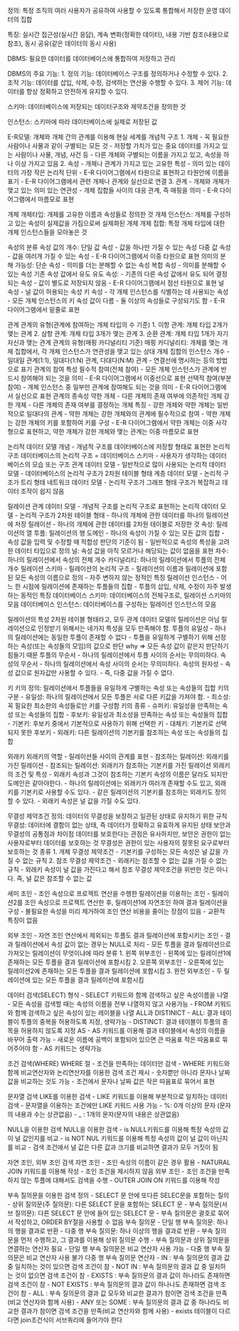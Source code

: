
정의: 특정 조직의 여러 사용자가 공유하여 사용할 수 있도록 통합해서 저장한 운영 데이터의 집합

특징: 실시간 접근성(실시간 응답), 계속 변화(정확한 데이터), 내용 기반 참조(내용으로 참조), 동시 공유(같은 데이터의 동시 사용)

DBMS: 필요한 데이터를 데이터베이스에 통합하여 저장하고 관리

DBMS의 주요 기능: 
	1. 정의 기능: 데이터베이스 구조를 정의하거나 수정할 수 있다.
	2. 조작 기능: 데이터를 삽입, 삭제, 수정, 검색하는 연산을 수행할 수 있다.
	3. 제어 기능: 데이터를  항상 정확하고 안전하게 유지할 수 있다.

스키마: 데이터베이스에 저장되는 데이터구조와 제약조건을 정의한 것

인스턴스: 스키마에 따라 데이터베이스에 실제로 저장된 값

E-R모델: 개체와 개체 간의 관계를 이용해 현실 세계를 개념적 구조
	1. 개체
		- 꼭 필요한 사람이나 사물과 같이 구별되는 모든 것
		- 저장할 가치가 있는 중요 데이터를 가지고 있는 사람이나 사물, 개념, 사건 등
		- 다른 개체와 구별되는 이름을 가지고 있고, 속성을 하나 이상 가지고 있음
	2. 속성
		- 개체나 관계가 가지고 있는 고유한 특성
		- 의미 있는 데이터의 가장 작은 논리적 단위
		- E-R 다이어그램에서 타원으로 표현하고 타원안에 이름을 표기
		- E-R 다이어그램에서 관련 개체나 관계와 실선으로 연결
	3. 관계
		- 개체와 개체가 맺고 있는 의미 있는 연관성
		- 개체 집합들 사이의 대응 관계, 즉 매핑을 의미
		- E-R 다이어그램에서 마름모로 표현

개체
	개체타입: 개체를 고유한 이름과 속성들로 정의한 것
	개체 인스턴스: 개체를 구성하고 있는 속성이 실제값을 가짐으로써 실제화된 개체
	개체 집합: 특정 개체 타입에 대한 개체 인스턴스들을 모아놓은 것

속성의 분류
	속성 값의 개수:
		단일 값 속성
			- 값을 하나만 가질 수 있는 속성
		다중 값 속성
			- 값을 여러개 가질 수 있는 속성
			- E-R 다이어그램에서 이중 타원으로 표현
	의미의 분해 가능성:
		단순 속성
			- 의미를 더는 분해할 수 없는 속성
		복합 속성
			- 의미를 분해할 수 있는 속성
	기존 속성 값에서 유도
		유도 속성:
			- 기존의 다른 속성 값에서 유도 되어 결정되는 속성
			- 값이 별도로 저장되지 않음
			- E-R 다이어그램에서 점선 타원으로 표현
	널 속성
		- 널 값이 허용되는 속성
	키 속성
		- 각 개체 인스턴스를 식별하는 데 사용되는 속성
		- 모든 개체 인스턴스의 키 속성 값이 다름
		- 둘 이상의 속성들로 구성되기도 함
		- E-R 다이어그램에서 밑줄로 표현

관계
	관계의 유형(관계에 참여하는 개체 타입의 수 기준)
		1. 이항 관계: 개체 타입 2개가 맺는 관계
		2. 삼항 관계: 개체 타입 3개가 맺는 관계
		3. 순환 관계: 개체 타입 1개가 자기 자신과 맺는 관계
	관계의 유형(매핑 카디널리티 기준)
		매핑 카디널리티: 개체를 맺는 개체 집합에서, 각 개체 인스턴스가 연관성을 맺고 있는 상대 개체 집합의 인스턴스 개수
		- 일대일 관계(1:1), 일대다(1:N) 관계, 다대다(N:M) 관계
		- 연결선에 명시하는 등의 방법으로 표기
	관계의 참여 특성
		필수적 참여(전체 참여)
			- 모든 개체 인스턴스가 관계에 반드시 참여해야 되는 것을 의미
			- E-R 다이어그램에서 이중선으로 표현
		선택적 참여(부분 참여)
			- 개체 인스턴스 중 일부만 관계에 참여해도 되는 것을 의미
			- E-R 다이어그램에서 실선으로 표현
	관계의 종속성
		약한 개체
			- 다른 개체의 존재 여부에 의존적인 개체
		강한 개체
			- 다른 개체의 존재 여부를 결정하는 개체
		특징
			- 강한 개체와 약한 개체는 일반적으로 일대다의 관계
			- 약한 개체는 강한 개체와의 관계에 필수적으로 참여
			- 약한 개체는 강한 개체의 키를 포함하여 키를 구성
			- E-R 다이어그램에서 약한 개체는 이중 사각형으로 표현하고, 약한 개체가 강한 개체와 맺는 관계는 이중 마름모로 표현

논리적 데이터 모델
	개념
		- 개념적 구조를 데이터베이스에 저장할 형태로 표현한 논리적 구조
		  데이터베이스의 논리적 구조 = 데이터베이스 스키마
		- 사용자가 생각하는 데이터베이스의 모습 또는 구조
	관계 데이터 모델
		- 일반적으로 많이 사용되는 논리적 데이터 모델
		- 데이터베이스의 논리적 구조가 2차원 테이블 형태
	계층 데이터 모델
		- 논리적 구조가 트리 형태
	네트워크 데이터 모델
		- 논리적 구조가 그래프 형태
	구조가 복잡하고 데이터 조작이 쉽지 않음

릴레이션
	관계 데이터 모델
		- 개념적 구조를 논리적 구조로 표현하는 논리적 데이터 모델
		- 논리적 구조가 2차원 테이블 형태
		- 하나의 개체에 관한 데이터를 하나의 릴레이션에 저장
	릴레이션
		- 하나의 개체에 관한 데이터를 2차원 테이블로 저장한 것
	속성: 릴레이션의 열
	투플: 릴레이션의 행
	도메인
		- 하나의 속성이 가질 수 있는 모든 값의 집합
		- 속성 값을 입력 및 수정할 때 적합성 판단의 기준이 됨
		- 일반적으로 속성의 특성을 고려한 데이터 타입으로 정의
	널: 속성 값을 아직 모르거나 해당되는 값이 없음을 표현
	차수: 하나의 릴레이션에서 속성의 전체 개수
	카디널리티: 하나의 릴레이션에서 투플의 전체 개수
	릴레이션 스키마
		- 릴레이션의 논리적 구조
		- 릴레이션의 이름과 릴레이션에 포함된 모든 속성의 이름으로 정의
		- 자주 변하지 않는 정적인 특징
	릴레이션 인스턴스
		- 어느 한 시점에 릴레이션에 존재하는 투플들의 집합
		- 투플의 삽입, 삭제, 수정이 자주 발생하는 동적인 특징
	데이터베이스 스키마: 데이터베이스의 전체구조로, 릴레이션 스키마의 모음
	데이터베이스 인스턴스: 데이터베이스를 구성하는 릴레이션 인스턴스의 모음

릴레이션의 특성 
	2차원 테이블 형태라고, 모두 관계 데이터 모델의 릴레이션은 아님
	릴레이션으로 인정받기 위해서는 네가지 특성을 모두 만족해야 함.
	투플의 유일성
		- 하나의 릴레이션에는 동일한 투플이 존재할 수 없다
		- 투플을 유일하게 구별하기 위해 선정하는 속성(또는 속성들의 모임)의 값으로 판단
		  why => 모든 속성 값이 같은지 판단하기 힘들기 때문
	투플의 무순서
		- 하나의 릴레이션에서 투플 사이의 순서는 무의미하다.
	속성의 무순서
		- 하나의 릴레이션에서 속성 사이의 순서는 무의미하다.
	속성의 원자성
		- 속성 값으로 원자값만 사용할 수 있다.
		- 즉, 다중 값을 가질 수 없다.

키
	키의 정의: 릴레이션에서 투플들을 유일하게 구별하는 속성 또는 속성들의 집합
	키의 구분
		- 유일성: 하나의 릴레이션에서 모든 투플은 서로 다른 키값을 가져야 함.
		- 최소성: 꼭 필요한 최소한의 속성들로만 키를 구성함
	키의 종류
		- 슈퍼키: 유일성을 만족하는 속성 또는 속성들의 집합
		- 후보키: 유일성과 최소성을 만족하는 속성 또는 속성들의 집합
		- 기본키: 후보키 중에서 기본적으로 사용하기 위해 선택한 키
		- 대체키: 기본키로 선택되지 못한 후보키
		- 외래키: 다른 릴레이션의 기본키를 참조하는 속성 또는 속성들의 집합

외래키
	외래키의 역할
		- 릴레이션들 사이의 관계를 표현
		- 참조하는 릴레이션: 외래키를 가진 릴레이션
		- 참조되는 릴레이션: 외래키가 참조하는 기본키를 가진 릴레이션
	외래키의 조건 및 특성
		- 외래키 속성과 그것이 참조하는 기본키 속성의 이름은 달라도 되지만 도메인은 같아야한다.
		- 하나의 릴레이션에는 외래키가 여러개 존재할 수도 있고, 외래키를 기본키로 사용할 수도 있다.
		- 같은 릴레이션의 기본키를 참조하는 외래키도 정의할 수 있다.
		- 외래키 속성은 널 값을 가질 수도 있다.

무결성 제약조건
	정의: 데이터의 무결성을 보장하고 일관된 상태로 유지하기 위한 규칙
	무결성: 데이터에 결함이 없는 상태, 즉 데이터가 정확하고 유효하게 유지된 상태
	보안과 무결성의 공통점과 차이점
		데이터를 보호한다는 관점은 유사하지만,
		보안은 권한이 없는 사용자로부터 데이터를 보호하는 것
		무결성은 권한이 있는 사용자의 잘못된 요구로부터 보호하는 것
	종류
		1. 개체 무결성 제약조건
			- 기본키를 구성하는 모든 속성은 널 값을 가질 수 없는 규칙
		2. 참조 무결성 제약조건
			- 외래키는 참조할 수 없는 값을 가질 수 없는 규칙
			- 외래키 속성이 널 값을 가진다고 해서 참조 무결성 제약조건을 위반한 것은 아니다.
				 즉, 널 값은 참조할 수 없는 값

세미 조인
	- 조인 속성으로 프로젝트 연산을 수행한 릴레이션을 이용하는 조인
	- 릴레이션2를 조인 속성으로 프로젝트 연산한 후, 릴레이션1에 자연조인 하여 결과 릴레이션을 구성
	- 불필요한 속성을 미리 제거하여 조인 연산 비용을 줄이는 장점이 있음
	- 교환적 특징이 없음

외부 조인
	- 자연 조인 연산에서 제외되는 투플도 결과 릴레이션에 포함시키는 조인
	- 결과 릴레이션에서 속성 값이 없는 경우는 NULL로 처리
	- 모든 투플을 결과 릴레이션으로 가져오는 릴레이션이 무엇이냐에 따라 분류
	1. 왼쪽 위부조인
		- 왼쪽에 있는 릴레이션1에 존재하는 모든 투플을 결과 릴레이션에 포함시킴
	2. 오른쪽 외부조인
		- 오른쪽에 있는 릴레이션2에 존재하는 모든 투플을 결과 릴레이션에 포함시킴
	3. 완전 외부조인
		- 두 릴레이션에 있는 모든 투플을 결과 릴레이션에 포함시킴

데이터 검색(SELECT)
	형식
		- SELECT 키워드와 함께 검색하고 싶은 속성이름을 나열
		- 모든 속성을 검색할 때는 속성의 이름을 전부 나열하지 않고 사용가능
		- FROM 키워드와 함께 검색하고 싶은 속성이 있는 레이블을 나열
	ALL과 DISTINICT
		- ALL: 결과 테이블이 투플의 중복을 허용하도록 지정, 생략가능
		- DISTINCT: 결과 테이블이 투플의 종목을 허용하지 않도록 지정
	AS
		- AS 키워드를 이용해 결과 테이블에서 속성의 이름을 바꾸어 출력 가능
		- 새로운 이름에 공백이 포함되어 있으면 큰 따옴표 작은 따옴표로 묶어주어야 함
		- AS 키워드는 생략가능

조건 검색(WHERE)
	WHERE 절
		- 조건을 만족하는 데이터만 검색
		- WHERE 키워드와 함께 비교연산자와 논리연산자를 이용한 검색 조건 제시
		- 숫자뿐만 아니라 문자나 날짜 값을 비교하는 것도 가능
		- 조건에서 문자나 날짜 값은 작은 따옴표로 묶어서 표현

문자열 검색
	LIKE를 이용한 검색
		- LIKE 키워드를 이용해 부분적으로 일치하는 데이터 검색
		- 문자열을 이용하는 조건에만 LIKE 키워드 사용 가능
		- %: 0개 이상의 문자 (문자의 내용과 수는 상관없음)
		- _ : 1개의 문자(문자의 내용은 상관없음)

NULL을 이용한 검색
	NULL을 이용한 검색
		- is NULL키워드를 이용해 특정 속성의 값이 널 값인지를 비교
		- is NOT NUL 키워드를 이용해 특정 속성의 값이 널 값이 아닌지를 비교
		- 검색 조건에서 널 값은 다른 값과 크기를 비교하면 결과가 모두 거짓이 됨

자연 조인, 외부 조인 검색
	자연 조인
		- 조인 속성의 이름이 같은 경우 활용
		- NATURAL JOIN 키워드를 이용해 작성
		- 조인 조건을 제시하지 않음
	외부 조인
		- 조인 조건을 만족하지 않는 투플에 대해서도 검색을 수행
		- OUTER JOIN ON 키워드를 이용해 작성

부속 질의문을 이용한 검색
	정의
		- SELECT 문 안에 또다른 SELEC문을 포함하는 질의
			- 상위 질의문(주 질의문): 다른 SELECT 문을 포함하는 SELECT 문
			- 부속 질의문(서브 질의문): 다른 SELECT 문 안에 들어 있는 SELECT 문
		- 부속 질의문은 괄호로 묶어서 작성하고, ORDER BY절을 사용할 수 없음
	부속 질의문
		- 단일 행 부속 질의문: 하나의 행을 결과로 반환
		- 다중 행 부속 질의문: 하나 이상의 행을 결과로 반환
		- 부속 질의문을 먼저 수행하고, 그 결과를 이용해 상위 질의문 수행
		- 부속 질의문과 상위 질의문을 연결하는 연산자 필요
			- 단일 행 부속 질의문은 비교 연산자 사용 가능
			- 다중 행 부속 질의문은 비교 연산자 사용 불가
	다중 행 부속 질의문 연산자
		- IN : 부속 질의문의 결과 값 중 일치하는 것이 있으면 검색 조건이 참
		- NOT IN : 부속 질의문의 결과 값 중 일치하는 것이 없으면 검색 조건이 참
		- EXISTS : 부속 질의문의 결과 값이 하나라도 존재하면 검색 조건이 참
		- NOT EXISTS : 부속 질의문의 결과 값이 하나나도 존재하면 검색 조건이 참
		- ALL : 부속 질의문의 결과 값 모두와 비교한 결과가 참이면 검색 조건을 만족(비교 연산자와 함께 사용)
		- ANY 또는 SOME : 부속 질의문의 결과 값 중 하나라도 비교한 결과가 참이면 검색 조건을 만족(비교 연산자와 함께 사용)
		- exists 테이블이 다르다면 join조건식이 서브쿼리에 들어가야 한다

